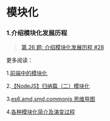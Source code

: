 # 模块化

### 1.介绍模块化发展历程

> [第 26 题: 介绍模块化发展历程 #28](https://github.com/Advanced-Frontend/Daily-Interview-Question/issues/28)

更多阅读：

1.[前端中的模块化](https://blog.csdn.net/dadadeganhuo/article/details/86777249)

2.[【NodeJS】归纳篇（二）模块化](https://blog.csdn.net/ImagineCode/article/details/81590538)

3.[es6,amd,smd,commonjs 思维导图](https://www.processon.com/view/link/5c8409bbe4b02b2ce492286a#map)

4.[各种模块化简介及演变过程](https://www.cnblogs.com/ailsa-qin/p/8494219.html)
